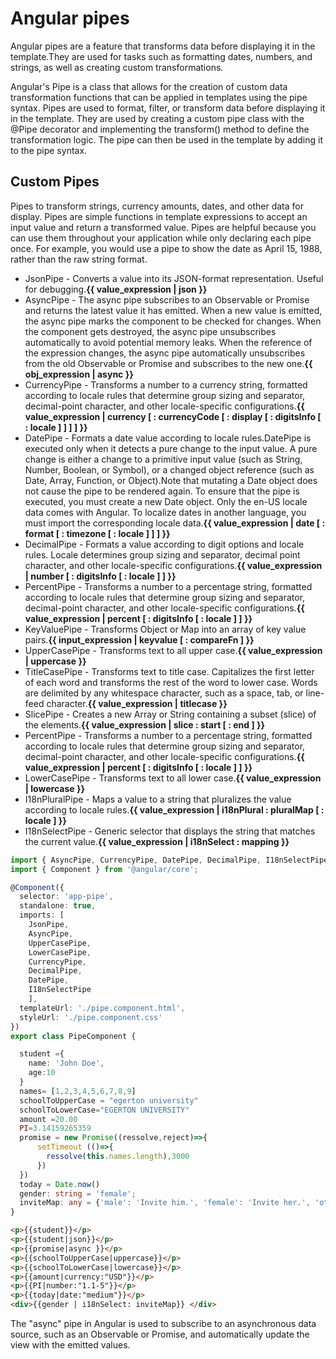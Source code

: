 # Angular pipes

Angular pipes are a feature that transforms data before displaying it in the template.They are used for tasks such as formatting dates, numbers, and strings, as well as creating custom transformations.

Angular's Pipe is a class that allows for the creation of custom data transformation functions that can be applied in templates using the pipe syntax. Pipes are used to format, filter, or transform data before displaying it in the template. They are used by creating a custom pipe class with the @Pipe decorator and implementing the transform() method to define the transformation logic. The pipe can then be used in the template by adding it to the pipe syntax.

## Custom Pipes

Pipes to transform strings, currency amounts, dates, and other data for display. Pipes are simple functions in template expressions to accept an input value and return a transformed value. Pipes are helpful because you can use them throughout your application while only declaring each pipe once. For example, you would use a pipe to show the date as April 15, 1988, rather than the raw string format.

- JsonPipe - Converts a value into its JSON-format representation. Useful for debugging.**{{ value_expression | json }}**
- AsyncPipe - The async pipe subscribes to an Observable or Promise and returns the latest value it has emitted. When a new value is emitted, the async pipe marks the component to be checked for changes. When the component gets destroyed, the async pipe unsubscribes automatically to avoid potential memory leaks. When the reference of the expression changes, the async pipe automatically unsubscribes from the old Observable or Promise and subscribes to the new one.**{{ obj_expression | async }}**
- CurrencyPipe - Transforms a number to a currency string, formatted according to locale rules that determine group sizing and separator, decimal-point character, and other locale-specific configurations.**{{ value_expression | currency [ : currencyCode [ : display [ : digitsInfo [ : locale ] ] ] ] }}**
- DatePipe - Formats a date value according to locale rules.DatePipe is executed only when it detects a pure change to the input value. A pure change is either a change to a primitive input value (such as String, Number, Boolean, or Symbol), or a changed object reference (such as Date, Array, Function, or Object).Note that mutating a Date object does not cause the pipe to be rendered again. To ensure that the pipe is executed, you must create a new Date object.
Only the en-US locale data comes with Angular. To localize dates in another language, you must import the corresponding locale data.**{{ value_expression | date [ : format [ : timezone [ : locale ] ] ] }}**
- DecimalPipe - Formats a value according to digit options and locale rules. Locale determines group sizing and separator, decimal point character, and other locale-specific configurations.**{{ value_expression | number [ : digitsInfo [ : locale ] ] }}**
- PercentPipe - Transforms a number to a percentage string, formatted according to locale rules that determine group sizing and separator, decimal-point character, and other locale-specific configurations.**{{ value_expression | percent [ : digitsInfo [ : locale ] ] }}**
- KeyValuePipe - Transforms Object or Map into an array of key value pairs.**{{ input_expression | keyvalue [ : compareFn ] }}**
- UpperCasePipe - Transforms text to all upper case.**{{ value_expression | uppercase }}**
- TitleCasePipe - Transforms text to title case. Capitalizes the first letter of each word and transforms the rest of the word to lower case. Words are delimited by any whitespace character, such as a space, tab, or line-feed character.**{{ value_expression | titlecase }}**
- SlicePipe - Creates a new Array or String containing a subset (slice) of the elements.**{{ value_expression | slice : start [ : end ] }}**
- PercentPipe - Transforms a number to a percentage string, formatted according to locale rules that determine group sizing and separator, decimal-point character, and other locale-specific configurations.**{{ value_expression | percent [ : digitsInfo [ : locale ] ] }}**
- LowerCasePipe - Transforms text to all lower case.**{{ value_expression | lowercase }}**
- I18nPluralPipe - Maps a value to a string that pluralizes the value according to locale rules.**{{ value_expression | i18nPlural : pluralMap [ : locale ] }}**
- I18nSelectPipe - Generic selector that displays the string that matches the current value.**{{ value_expression | i18nSelect : mapping }}**

```ts
import { AsyncPipe, CurrencyPipe, DatePipe, DecimalPipe, I18nSelectPipe, JsonPipe, LowerCasePipe, UpperCasePipe } from '@angular/common';
import { Component } from '@angular/core';

@Component({
  selector: 'app-pipe',
  standalone: true,
  imports: [
    JsonPipe, 
    AsyncPipe,
    UpperCasePipe,
    LowerCasePipe,
    CurrencyPipe,
    DecimalPipe,
    DatePipe,
    I18nSelectPipe
    ],
  templateUrl: './pipe.component.html',
  styleUrl: './pipe.component.css'
})
export class PipeComponent {

  student ={
    name: 'John Doe',
    age:10
  }
  names= [1,2,3,4,5,6,7,8,9]
  schoolToUpperCase = "egerton university"
  schoolToLowerCase="EGERTON UNIVERSITY"
  amount =20.00
  PI=3.14159265359
  promise = new Promise((ressolve,reject)=>{
      setTimeout (()=>{
        ressolve(this.names.length),3000
      })
  })
  today = Date.now()
  gender: string = 'female';
  inviteMap: any = {'male': 'Invite him.', 'female': 'Invite her.', 'other': 'Invite them.'};
}
```

```html
<p>{{student}}</p>
<p>{{student|json}}</p>
<p>{{promise|async }}</p>
<p>{{schoolToUpperCase|uppercase}}</p>
<p>{{schoolToLowerCase|lowercase}}</p>
<p>{{amount|currency:"USD"}}</p>
<p>{{PI|number:"1.1-5"}}</p>
<p>{{today|date:"medium"}}</p>
<div>{{gender | i18nSelect: inviteMap}} </div>
```

The "async" pipe in Angular is used to subscribe to an asynchronous data source, such as an Observable or Promise, and automatically update the view with the emitted values.
